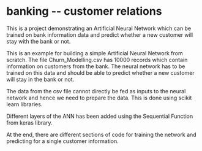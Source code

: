 # banking -- customer relations
This is a project demonstrating an Artificial Neural Network which can be trained on bank information data
and predict whether a new customer will stay with the bank or not.

This is an example for building a simple Artificial Neural Network from scratch. 
The file Churn_Modelling.csv has 10000 records which contain information on customers from the bank.
The neural network has to be trained on this data and should be able to predict whether a new customer will stay in the bank or not.

The data from the csv file cannot directly be fed as inputs to the neural network and hence we need to prepare the data.
This is done using scikit learn libraries. 

Different layers of the ANN has been added using the Sequential Function from keras library.

At the end, there are different sections of code for training the network and predicting for a single customer information. 
